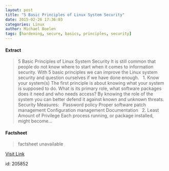 ```yaml
---
layout: post
title: "5 Basic Principles of Linux System Security"
date: 2015-02-26 17:36:03
categories: Linux
author: Michael Boelen
tags: [hardening, secure, basics, principles, security]
---
```



#### Extract
>5 Basic Principles of Linux System Security It is still common that people do not know where to start when it comes to information security. With 5 basic principles we can improve the Linux system security and question ourselves if we have done enough. &nbsp; 1. Know your system(s) The first principle is about knowing what your system is supposed to do. What is its primary role, what software packages does it need and who needs access? By knowing the role of the system you can better defend it against known and unknown threats. &nbsp; Security Measures: &nbsp; Password policy Proper software patch management Configuration management Documentation &nbsp; 2. Least Amount of Privilege Each process running, or package installed, might become...

#### Factsheet
>factsheet unavailable

[Visit Link](http://linux-audit.com/5-basic-principles-of-linux-system-security/)

id:  205852


